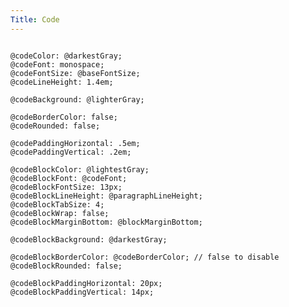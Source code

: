 ```yaml
---
Title: Code
---
```


<pre class="language-less">
<code>
@codeColor: @darkestGray;
@codeFont: monospace;
@codeFontSize: @baseFontSize;
@codeLineHeight: 1.4em;

@codeBackground: @lighterGray;

@codeBorderColor: false;
@codeRounded: false;

@codePaddingHorizontal: .5em;
@codePaddingVertical: .2em;

@codeBlockColor: @lightestGray;
@codeBlockFont: @codeFont;
@codeBlockFontSize: 13px;
@codeBlockLineHeight: @paragraphLineHeight;
@codeBlockTabSize: 4;
@codeBlockWrap: false;
@codeBlockMarginBottom: @blockMarginBottom;

@codeBlockBackground: @darkestGray;

@codeBlockBorderColor: @codeBorderColor; // false to disable
@codeBlockRounded: false;

@codeBlockPaddingHorizontal: 20px;
@codeBlockPaddingVertical: 14px;
</code>
</pre>
